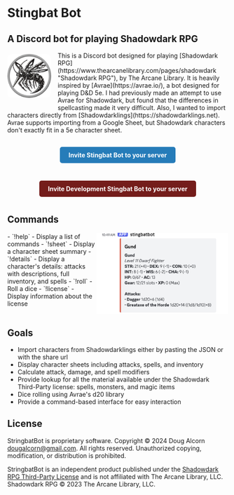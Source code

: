 # Stingbat Bot
## A Discord bot for playing Shadowdark RPG

<div style="overflow: hidden; margin-bottom: 20px;" markdown="1">
<img src="images/avatar_prod.png" alt="StingBat Bot Avatar" style="float: left; width: 100px; margin: 5px 15px 15px 0; border-radius: 10px;" />
This is a Discord bot designed for playing [Shadowdark RPG](https://www.thearcanelibrary.com/pages/shadowdark "Shadowdark RPG"), by The Arcane Library. It is heavily inspired by [Avrae](https://avrae.io/), a bot designed for playing D&D 5e. I had previously made an attempt to use Avrae for Shadowdark, but found that the differences in spellcasting made it very difficult. Also, I wanted to import characters directly from [Shadowdarklings](https://shadowdarklings.net). Avrae supports importing from a Google Sheet, but Shadowdark characters don't exactly fit in a 5e character sheet.
</div>

<div style="text-align: center; margin: 20px 0;">
  <a href="https://discord.com/oauth2/authorize?client_id=1300123142785601667" style="display: inline-block; padding: 10px 20px; background-color: #267CB9; color: white; text-decoration: none; border-radius: 5px; font-weight: bold; margin: 10px 0; border: none;">Invite Stingbat Bot to your server</a>
</div>

<div style="text-align: center; margin: 20px 0;">
  <a href="https://discord.com/oauth2/authorize?client_id=1345528655350206494" style="display: inline-block; padding: 10px 20px; background-color: #741D1B; color: white; text-decoration: none; border-radius: 5px; font-weight: bold; margin: 10px 0; border: none;">Invite Development Stingbat Bot to your server</a>
</div>

## Commands

<div markdown="1" style="overflow: hidden;">
<img src="images/gund-short-sheet.png" alt="Character Sheet Summary" style="width: 300px; margin: 0 auto; display: block; float: right;">
- `!help` - Display a list of commands
- `!sheet` - Display a character sheet summary
- `!details` - Display a character's details: attacks with descriptions, full inventory, and spells
- `!roll` - Roll a dice
- `!license` - Display information about the license
</div>

## Goals
- Import characters from Shadowdarklings either by pasting the JSON or with the share url
- Display character sheets including attacks, spells, and inventory
- Calculate attack, damage, and spell modifiers
- Provide lookup for all the material available under the Shadowdark Third-Party license: spells, monsters, and magic items
- Dice rolling using Avrae's d20 library
- Provide a command-based interface for easy interaction

## License
StringbatBot is proprietary software.
Copyright © 2024 Doug Alcorn <dougalcorn@gmail.com>. All rights reserved.
Unauthorized copying, modification, or distribution is prohibited.

StringbatBot is an independent product published under the [Shadowdark RPG Third-Party License](https://www.thearcanelibrary.com/blogs/shadowdark-blog/faq-on-the-shadowdark-rpg-third-party-license) and is not affiliated with The Arcane Library, LLC. Shadowdark RPG © 2023 The Arcane Library, LLC.

